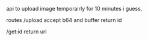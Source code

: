 api to upload image temporairly for 10 minutes i guess,

routes
/upload
accept b64 and buffer
return id

/get:id
return url

